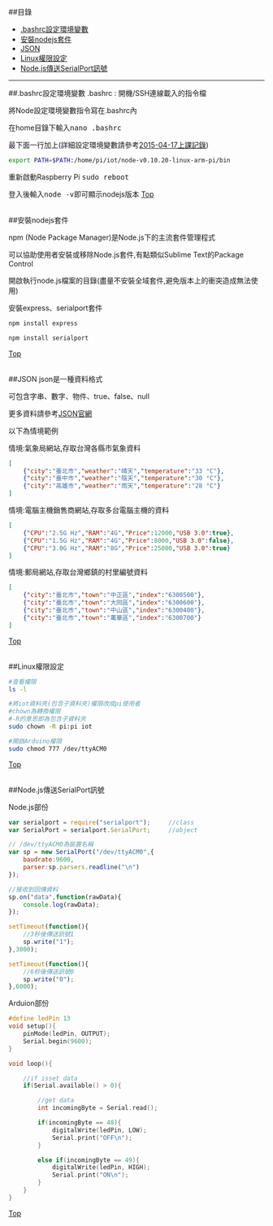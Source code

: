 ##目錄
* [.bashrc設定環境變數](#bashrc)
* [安裝nodejs套件](#plugin)
* [JSON](#json)
* [Linux權限設定](#limit)
* [Node.js傳送SerialPort訊號](#serialport)

<hr>

<a name="bashrc"></a>
##.bashrc設定環境變數
.bashrc : 開機/SSH連線載入的指令檔

將Node設定環境變數指令寫在.bashrc內

在home目錄下輸入<kbd>nano .bashrc</kbd>

最下面一行加上(詳細設定環境變數請參考<a href="https://goo.gl/pl0958" target="_blank">2015-04-17上課記錄</a>)

```bash
export PATH=$PATH:/home/pi/iot/node-v0.10.20-linux-arm-pi/bin
```

重新啟動Raspberry Pi <kbd>sudo reboot</kbd>

登入後輸入<kbd>node -v</kbd>即可顯示nodejs版本
[Top](#top)
<br><br>


<a name="plugin"></a>
##安裝nodejs套件

npm (Node Package Manager)是Node.js下的主流套件管理程式

可以協助使用者安裝或移除Node.js套件,有點類似Sublime Text的Package Control

開啟執行node.js檔案的目錄(盡量不安裝全域套件,避免版本上的衝突造成無法使用)

安裝express、serialport套件

```bash
npm install express
```


```bash
npm install serialport
```

[Top](#top)
<br><br>

<a name="json"></a>
##JSON
json是一種資料格式

可包含字串、數字、物件、true、false、null

更多資料請參考<a href="http://www.json.org/" target="_blank">JSON官網</a>

以下為情境範例

情境:氣象局網站,存取台灣各縣市氣象資料
```json
[
	{"city":"臺北市","weather":"晴天","temperature":"33 °C"},
	{"city":"臺中市","weather":"陰天","temperature":"30 °C"},
	{"city":"高雄市","weather":"雨天","temperature":"28 °C"}
]
```


情境:電腦主機銷售商網站,存取多台電腦主機的資料
```json
[
	{"CPU":"2.5G Hz","RAM":"4G","Price":12000,"USB 3.0":true},
	{"CPU":"1.5G Hz","RAM":"4G","Price":8000,"USB 3.0":false},
	{"CPU":"3.0G Hz","RAM":"8G","Price":25000,"USB 3.0":true}
]
```


情境:郵局網站,存取台灣鄉鎮的村里編號資料
```json
[
	{"city":"臺北市","town":"中正區","index":"6300500"},
	{"city":"臺北市","town":"大同區","index":"6300600"},
	{"city":"臺北市","town":"中山區","index":"6300400"},
	{"city":"臺北市","town":"萬華區","index":"6300700"}
]
```
[Top](#top)
<br><br>

<a name="limit"></a>
##Linux權限設定


```bash
#查看權限
ls -l

#將iot資料夾(包含子資料夾)權限改成pi使用者
#chown為轉換權限
#-R的意思即為包含子資料夾
sudo chown -R pi:pi iot

#開啟Arduino權限
sudo chmod 777 /dev/ttyACM0
```
[Top](#top)
<br><br>

<a name="serialport"></a>
##Node.js傳送SerialPort訊號

Node.js部份
```javascript
var serialport = require("serialport");		//class
var SerialPort = serialport.SerialPort;		//object

// /dev/ttyACM0為裝置名稱
var sp = new SerialPort("/dev/ttyACM0",{
	baudrate:9600,
	parser:sp.parsers.readline("\n")
});

//接收到回傳資料
sp.on("data",function(rawData){
	console.log(rawData);
});

setTimeout(function(){
	//3秒後傳送訊號1
	sp.write("1");
},3000);

setTimeout(function(){
	//6秒後傳送訊號0
	sp.write("0");
},6000);

```


Arduion部份
```c
#define ledPin 13
void setup(){
	pinMode(ledPin, OUTPUT);
	Serial.begin(9600);
}

void loop(){

	//if isset data
	if(Serial.available() > 0){

		//get data
		int incomingByte = Serial.read();

		if(incomingByte == 48){
			digitalWrite(ledPin, LOW);
			Serial.print("OFF\n");
		}

		else if(incomingByte == 49){
			digitalWrite(ledPin, HIGH);
			Serial.print("ON\n");
		}
	}
}
```
[Top](#top)
<br><br>